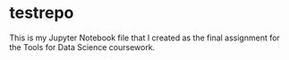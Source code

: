 # testrepo

This is my Jupyter Notebook file that I created as the final assignment for the Tools for Data Science coursework.
